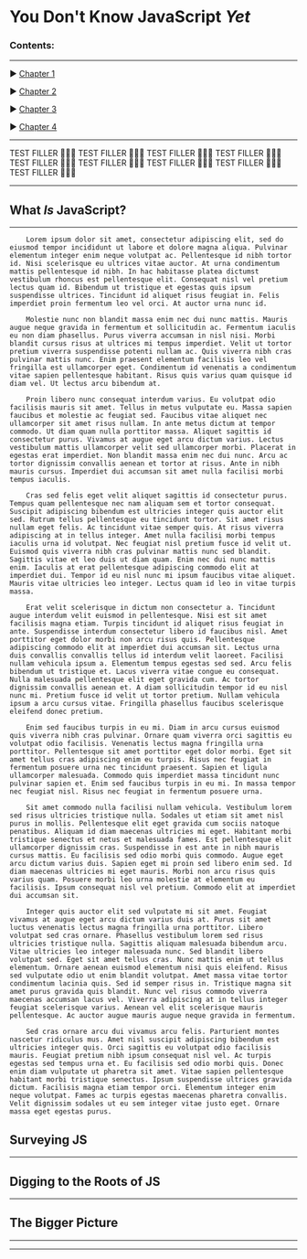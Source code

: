 # You Don't Know JavaScript *Yet* #
### Contents: ###
---

▶ [Chapter 1](#What-Is-JavaScript?-)

▶ [Chapter 2](#Surveying-JS)

▶ [Chapter 3](#Digging-to-the-Roots-of-JS)

▶ [Chapter 4](#The-Bigger-Picture)

---


TEST FILLER 🌷🌿🌼 TEST FILLER 🌷🌿🌼 TEST FILLER 🌷🌿🌼 TEST FILLER 🌷🌿🌼 TEST FILLER 🌷🌿🌼 TEST FILLER 🌷🌿🌼 TEST FILLER 🌷🌿🌼 TEST FILLER 🌷🌿🌼 TEST FILLER 🌷🌿🌼



---
## What *Is* JavaScript?
---
        Lorem ipsum dolor sit amet, consectetur adipiscing elit, sed do eiusmod tempor incididunt ut labore et dolore magna aliqua. Pulvinar elementum integer enim neque volutpat ac. Pellentesque id nibh tortor id. Nisi scelerisque eu ultrices vitae auctor. At urna condimentum mattis pellentesque id nibh. In hac habitasse platea dictumst vestibulum rhoncus est pellentesque elit. Consequat nisl vel pretium lectus quam id. Bibendum ut tristique et egestas quis ipsum suspendisse ultrices. Tincidunt id aliquet risus feugiat in. Felis imperdiet proin fermentum leo vel orci. At auctor urna nunc id.

        Molestie nunc non blandit massa enim nec dui nunc mattis. Mauris augue neque gravida in fermentum et sollicitudin ac. Fermentum iaculis eu non diam phasellus. Purus viverra accumsan in nisl nisi. Morbi blandit cursus risus at ultrices mi tempus imperdiet. Velit ut tortor pretium viverra suspendisse potenti nullam ac. Quis viverra nibh cras pulvinar mattis nunc. Enim praesent elementum facilisis leo vel fringilla est ullamcorper eget. Condimentum id venenatis a condimentum vitae sapien pellentesque habitant. Risus quis varius quam quisque id diam vel. Ut lectus arcu bibendum at.

        Proin libero nunc consequat interdum varius. Eu volutpat odio facilisis mauris sit amet. Tellus in metus vulputate eu. Massa sapien faucibus et molestie ac feugiat sed. Faucibus vitae aliquet nec ullamcorper sit amet risus nullam. In ante metus dictum at tempor commodo. Ut diam quam nulla porttitor massa. Aliquet sagittis id consectetur purus. Vivamus at augue eget arcu dictum varius. Lectus vestibulum mattis ullamcorper velit sed ullamcorper morbi. Placerat in egestas erat imperdiet. Non blandit massa enim nec dui nunc. Arcu ac tortor dignissim convallis aenean et tortor at risus. Ante in nibh mauris cursus. Imperdiet dui accumsan sit amet nulla facilisi morbi tempus iaculis.

        Cras sed felis eget velit aliquet sagittis id consectetur purus. Tempus quam pellentesque nec nam aliquam sem et tortor consequat. Suscipit adipiscing bibendum est ultricies integer quis auctor elit sed. Rutrum tellus pellentesque eu tincidunt tortor. Sit amet risus nullam eget felis. Ac tincidunt vitae semper quis. At risus viverra adipiscing at in tellus integer. Amet nulla facilisi morbi tempus iaculis urna id volutpat. Nec feugiat nisl pretium fusce id velit ut. Euismod quis viverra nibh cras pulvinar mattis nunc sed blandit. Sagittis vitae et leo duis ut diam quam. Enim nec dui nunc mattis enim. Iaculis at erat pellentesque adipiscing commodo elit at imperdiet dui. Tempor id eu nisl nunc mi ipsum faucibus vitae aliquet. Mauris vitae ultricies leo integer. Lectus quam id leo in vitae turpis massa.

        Erat velit scelerisque in dictum non consectetur a. Tincidunt augue interdum velit euismod in pellentesque. Nisi est sit amet facilisis magna etiam. Turpis tincidunt id aliquet risus feugiat in ante. Suspendisse interdum consectetur libero id faucibus nisl. Amet porttitor eget dolor morbi non arcu risus quis. Pellentesque adipiscing commodo elit at imperdiet dui accumsan sit. Lectus urna duis convallis convallis tellus id interdum velit laoreet. Facilisi nullam vehicula ipsum a. Elementum tempus egestas sed sed. Arcu felis bibendum ut tristique et. Lacus viverra vitae congue eu consequat. Nulla malesuada pellentesque elit eget gravida cum. Ac tortor dignissim convallis aenean et. A diam sollicitudin tempor id eu nisl nunc mi. Pretium fusce id velit ut tortor pretium. Nullam vehicula ipsum a arcu cursus vitae. Fringilla phasellus faucibus scelerisque eleifend donec pretium.

        Enim sed faucibus turpis in eu mi. Diam in arcu cursus euismod quis viverra nibh cras pulvinar. Ornare quam viverra orci sagittis eu volutpat odio facilisis. Venenatis lectus magna fringilla urna porttitor. Pellentesque sit amet porttitor eget dolor morbi. Eget sit amet tellus cras adipiscing enim eu turpis. Risus nec feugiat in fermentum posuere urna nec tincidunt praesent. Sapien et ligula ullamcorper malesuada. Commodo quis imperdiet massa tincidunt nunc pulvinar sapien et. Enim sed faucibus turpis in eu mi. In massa tempor nec feugiat nisl. Risus nec feugiat in fermentum posuere urna.

        Sit amet commodo nulla facilisi nullam vehicula. Vestibulum lorem sed risus ultricies tristique nulla. Sodales ut etiam sit amet nisl purus in mollis. Pellentesque elit eget gravida cum sociis natoque penatibus. Aliquam id diam maecenas ultricies mi eget. Habitant morbi tristique senectus et netus et malesuada fames. Est pellentesque elit ullamcorper dignissim cras. Suspendisse in est ante in nibh mauris cursus mattis. Eu facilisis sed odio morbi quis commodo. Augue eget arcu dictum varius duis. Sapien eget mi proin sed libero enim sed. Id diam maecenas ultricies mi eget mauris. Morbi non arcu risus quis varius quam. Posuere morbi leo urna molestie at elementum eu facilisis. Ipsum consequat nisl vel pretium. Commodo elit at imperdiet dui accumsan sit.

        Integer quis auctor elit sed vulputate mi sit amet. Feugiat vivamus at augue eget arcu dictum varius duis at. Purus sit amet luctus venenatis lectus magna fringilla urna porttitor. Libero volutpat sed cras ornare. Phasellus vestibulum lorem sed risus ultricies tristique nulla. Sagittis aliquam malesuada bibendum arcu. Vitae ultricies leo integer malesuada nunc. Sed blandit libero volutpat sed. Eget sit amet tellus cras. Nunc mattis enim ut tellus elementum. Ornare aenean euismod elementum nisi quis eleifend. Risus sed vulputate odio ut enim blandit volutpat. Amet massa vitae tortor condimentum lacinia quis. Sed id semper risus in. Tristique magna sit amet purus gravida quis blandit. Nunc vel risus commodo viverra maecenas accumsan lacus vel. Viverra adipiscing at in tellus integer feugiat scelerisque varius. Aenean vel elit scelerisque mauris pellentesque. Ac auctor augue mauris augue neque gravida in fermentum.

        Sed cras ornare arcu dui vivamus arcu felis. Parturient montes nascetur ridiculus mus. Amet nisl suscipit adipiscing bibendum est ultricies integer quis. Orci sagittis eu volutpat odio facilisis mauris. Feugiat pretium nibh ipsum consequat nisl vel. Ac turpis egestas sed tempus urna et. Eu facilisis sed odio morbi quis. Donec enim diam vulputate ut pharetra sit amet. Vitae sapien pellentesque habitant morbi tristique senectus. Ipsum suspendisse ultrices gravida dictum. Facilisis magna etiam tempor orci. Elementum integer enim neque volutpat. Fames ac turpis egestas maecenas pharetra convallis. Velit dignissim sodales ut eu sem integer vitae justo eget. Ornare massa eget egestas purus.


## Surveying JS
---
## Digging to the Roots of JS
---
## The Bigger Picture

---
---